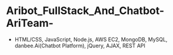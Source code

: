 # Aribot_FullStack_And_Chatbot-AriTeam-

- HTML/CSS, JavaScript, Node.js, AWS EC2, MongoDB, MySQL, danbee.Ai(Chatbot Platform), jQuery, AJAX, REST API